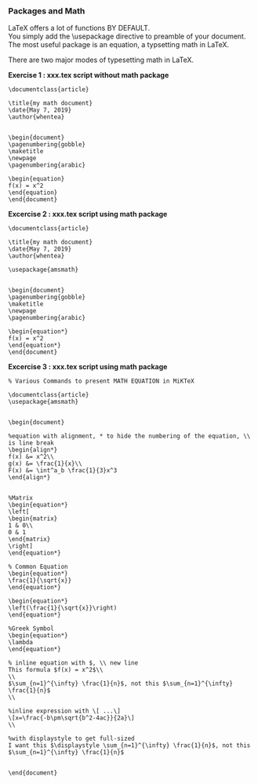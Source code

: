 ### Packages and Math
LaTeX offers a lot of functions BY DEFAULT.  
You simply add the \usepackage directive to preamble of your document.  
The most useful package is an equation, a typsetting math in LaTeX.

There are two major modes of typesetting math in LaTeX.

**Exercise 1 : xxx.tex script without math package**
 ```
 \documentclass{article}

\title{my math document}
\date{May 7, 2019}
\author{whentea}


\begin{document}
\pagenumbering{gobble}
\maketitle
\newpage
\pagenumbering{arabic}

\begin{equation}
f(x) = x^2
\end{equation}
\end{document}
 ```
 
**Excercise 2 : xxx.tex script using math package**
 
 ```
 \documentclass{article}

\title{my math document}
\date{May 7, 2019}
\author{whentea}

\usepackage{amsmath}


\begin{document}
\pagenumbering{gobble}
\maketitle
\newpage
\pagenumbering{arabic}

\begin{equation*}
f(x) = x^2
\end{equation*}
\end{document}
 ```
 
 **Excercise 3 : xxx.tex script using math package**
 ```
% Various Commands to present MATH EQUATION in MiKTeX

\documentclass{article}
\usepackage{amsmath}


\begin{document}

%equation with alignment, * to hide the numbering of the equation, \\ is line break
\begin{align*}
 f(x) &= x^2\\
 g(x) &= \frac{1}{x}\\
 F(x) &= \int^a_b \frac{1}{3}x^3
\end{align*}


%Matrix
\begin{equation*}
\left[
\begin{matrix}
1 & 0\\
0 & 1
\end{matrix}
\right]
\end{equation*}

% Common Equation
\begin{equation*}
\frac{1}{\sqrt{x}}
\end{equation*}

\begin{equation*}
\left(\frac{1}{\sqrt{x}}\right)
\end{equation*}

%Greek Symbol
\begin{equation*}
\lambda
\end{equation*}

% inline equation with $, \\ new line
This formula $f(x) = x^2$\\
\\
$\sum_{n=1}^{\infty} \frac{1}{n}$, not this $\sum_{n=1}^{\infty} \frac{1}{n}$
\\

%inline expression with \[ ...\]
\[x=\frac{-b\pm\sqrt{b^2-4ac}}{2a}\]
\\

%with displaystyle to get full-sized
I want this $\displaystyle \sum_{n=1}^{\infty} \frac{1}{n}$, not this $\sum_{n=1}^{\infty} \frac{1}{n}$


\end{document}
 ```
 
 
 
